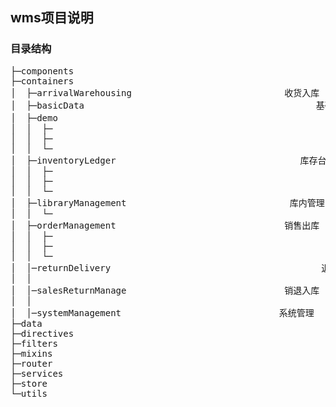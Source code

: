 ## wms项目说明

### 目录结构

<pre>
├─components
├─containers
│  ├─arrivalWarehousing                             收货入库
│  ├─basicData                                            基础数据
│  ├─demo                                                   demo实例
│  │  ├─
│  │  ├─
│  │  └─
│  ├─inventoryLedger                                   库存台账
│  │  ├─
│  │  ├─
│  │  └─
│  ├─libraryManagement                               库内管理
│  │  └─
│  ├─orderManagement                                销售出库
│  │  ├─
│  │  ├─
│  │  └─
│  │─returnDelivery                                        退供出库
│  │
│  │─salesReturnManage                              销退入库
│  │
│  │─systemManagement                              系统管理
├─data
├─directives
├─filters
├─mixins
├─router
├─services
├─store
└─utils
</pre>
